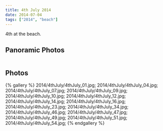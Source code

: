 ```yaml
---
title: 4th July 2014
date: 2014-07-04
tags: ["2014", "beach"]
---
```


4th at the beach.

## Panoramic Photos

<a href="http://willprogramforfood.com/photos/4th-14/">
<img alt="" class="photo"   src="http://willprogramforfood.com/photos/pics/panoramic/2014/4thJulyPano/thumb/4thJulyPano_6.jpg"/></a>

## Photos

{% gallery %}
2014/4thJuly/4thJuly_01.jpg;
2014/4thJuly/4thJuly_04.jpg;
2014/4thJuly/4thJuly_07.jpg;
2014/4thJuly/4thJuly_09.jpg;
2014/4thJuly/4thJuly_10.jpg;
2014/4thJuly/4thJuly_12.jpg;
2014/4thJuly/4thJuly_14.jpg;
2014/4thJuly/4thJuly_16.jpg;
2014/4thJuly/4thJuly_23.jpg;
2014/4thJuly/4thJuly_34.jpg;
2014/4thJuly/4thJuly_46.jpg;
2014/4thJuly/4thJuly_47.jpg;
2014/4thJuly/4thJuly_49.jpg;
2014/4thJuly/4thJuly_51.jpg;
2014/4thJuly/4thJuly_54.jpg;
{% endgallery %}
